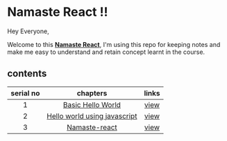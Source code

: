 # Namaste React !!

Hey Everyone,

Welcome to this [**Namaste React**](https://namastedev.com/namaste-react/),
I'm using this repo for keeping notes and make me easy to understand and retain concept learnt in the course.

## contents

| serial no |                      chapters                      |       links       |
| :-------: | :------------------------------------------------: | :---------------: |
|     1     |      [Basic Hello World](chapter1/readme.md)       | [view](chapter1/) |
|     2     | [Hello world using javascript](chapter2/readme.md) | [view](chapter2/) |
|     3     |        [Namaste-react](chapter3/readme.md)         | [view](chapter3/) |
